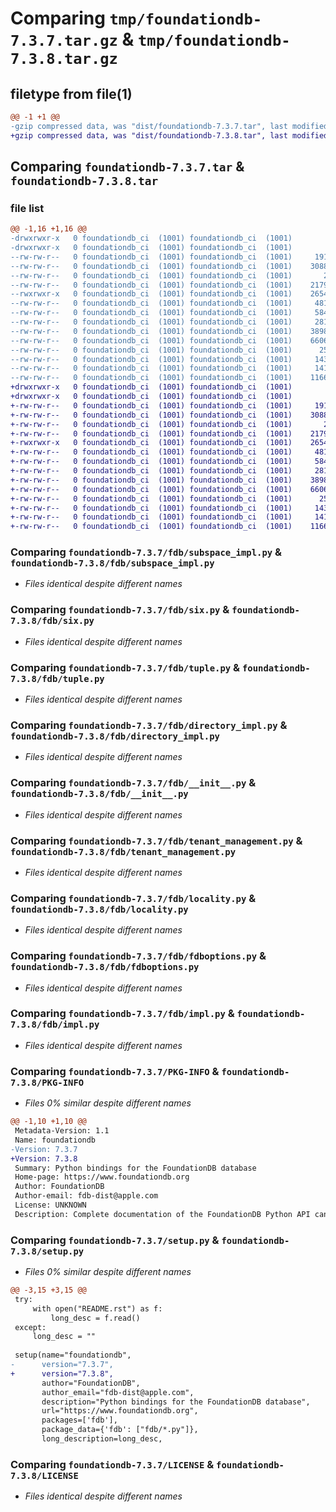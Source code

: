 # Comparing `tmp/foundationdb-7.3.7.tar.gz` & `tmp/foundationdb-7.3.8.tar.gz`

## filetype from file(1)

```diff
@@ -1 +1 @@
-gzip compressed data, was "dist/foundationdb-7.3.7.tar", last modified: Tue Jul 11 13:38:04 2023, max compression
+gzip compressed data, was "dist/foundationdb-7.3.8.tar", last modified: Wed Jul 26 02:37:09 2023, max compression
```

## Comparing `foundationdb-7.3.7.tar` & `foundationdb-7.3.8.tar`

### file list

```diff
@@ -1,16 +1,16 @@
-drwxrwxr-x   0 foundationdb_ci  (1001) foundationdb_ci  (1001)        0 2023-07-11 13:38:04.000000 foundationdb-7.3.7/
-drwxrwxr-x   0 foundationdb_ci  (1001) foundationdb_ci  (1001)        0 2023-07-11 13:38:04.000000 foundationdb-7.3.7/fdb/
--rw-rw-r--   0 foundationdb_ci  (1001) foundationdb_ci  (1001)     1913 2023-07-11 02:40:22.000000 foundationdb-7.3.7/fdb/subspace_impl.py
--rw-rw-r--   0 foundationdb_ci  (1001) foundationdb_ci  (1001)    30888 2023-07-11 02:40:22.000000 foundationdb-7.3.7/fdb/six.py
--rw-rw-r--   0 foundationdb_ci  (1001) foundationdb_ci  (1001)       25 2023-07-11 02:14:46.000000 foundationdb-7.3.7/fdb/apiversion.py
--rw-rw-r--   0 foundationdb_ci  (1001) foundationdb_ci  (1001)    21791 2023-07-11 02:40:22.000000 foundationdb-7.3.7/fdb/tuple.py
--rwxrwxr-x   0 foundationdb_ci  (1001) foundationdb_ci  (1001)    26547 2023-07-11 02:40:22.000000 foundationdb-7.3.7/fdb/directory_impl.py
--rw-rw-r--   0 foundationdb_ci  (1001) foundationdb_ci  (1001)     4811 2023-07-11 02:40:22.000000 foundationdb-7.3.7/fdb/__init__.py
--rw-rw-r--   0 foundationdb_ci  (1001) foundationdb_ci  (1001)     5842 2023-07-11 02:40:22.000000 foundationdb-7.3.7/fdb/tenant_management.py
--rw-rw-r--   0 foundationdb_ci  (1001) foundationdb_ci  (1001)     2814 2023-07-11 02:40:22.000000 foundationdb-7.3.7/fdb/locality.py
--rw-rw-r--   0 foundationdb_ci  (1001) foundationdb_ci  (1001)    38989 2023-07-11 02:16:58.000000 foundationdb-7.3.7/fdb/fdboptions.py
--rw-rw-r--   0 foundationdb_ci  (1001) foundationdb_ci  (1001)    66069 2023-07-11 02:40:22.000000 foundationdb-7.3.7/fdb/impl.py
--rw-rw-r--   0 foundationdb_ci  (1001) foundationdb_ci  (1001)      252 2023-07-11 02:40:22.000000 foundationdb-7.3.7/README.rst
--rw-rw-r--   0 foundationdb_ci  (1001) foundationdb_ci  (1001)     1434 2023-07-11 13:38:04.000000 foundationdb-7.3.7/PKG-INFO
--rw-rw-r--   0 foundationdb_ci  (1001) foundationdb_ci  (1001)     1416 2023-07-11 02:14:46.000000 foundationdb-7.3.7/setup.py
--rw-rw-r--   0 foundationdb_ci  (1001) foundationdb_ci  (1001)    11665 2023-07-11 02:14:46.000000 foundationdb-7.3.7/LICENSE
+drwxrwxr-x   0 foundationdb_ci  (1001) foundationdb_ci  (1001)        0 2023-07-26 02:37:09.000000 foundationdb-7.3.8/
+drwxrwxr-x   0 foundationdb_ci  (1001) foundationdb_ci  (1001)        0 2023-07-26 02:37:09.000000 foundationdb-7.3.8/fdb/
+-rw-rw-r--   0 foundationdb_ci  (1001) foundationdb_ci  (1001)     1913 2023-07-26 01:15:23.000000 foundationdb-7.3.8/fdb/subspace_impl.py
+-rw-rw-r--   0 foundationdb_ci  (1001) foundationdb_ci  (1001)    30888 2023-07-26 01:15:23.000000 foundationdb-7.3.8/fdb/six.py
+-rw-rw-r--   0 foundationdb_ci  (1001) foundationdb_ci  (1001)       25 2023-07-26 01:12:17.000000 foundationdb-7.3.8/fdb/apiversion.py
+-rw-rw-r--   0 foundationdb_ci  (1001) foundationdb_ci  (1001)    21791 2023-07-26 01:15:23.000000 foundationdb-7.3.8/fdb/tuple.py
+-rwxrwxr-x   0 foundationdb_ci  (1001) foundationdb_ci  (1001)    26547 2023-07-26 01:15:23.000000 foundationdb-7.3.8/fdb/directory_impl.py
+-rw-rw-r--   0 foundationdb_ci  (1001) foundationdb_ci  (1001)     4811 2023-07-26 01:15:23.000000 foundationdb-7.3.8/fdb/__init__.py
+-rw-rw-r--   0 foundationdb_ci  (1001) foundationdb_ci  (1001)     5842 2023-07-26 01:15:23.000000 foundationdb-7.3.8/fdb/tenant_management.py
+-rw-rw-r--   0 foundationdb_ci  (1001) foundationdb_ci  (1001)     2814 2023-07-26 01:15:23.000000 foundationdb-7.3.8/fdb/locality.py
+-rw-rw-r--   0 foundationdb_ci  (1001) foundationdb_ci  (1001)    38989 2023-07-26 01:15:23.000000 foundationdb-7.3.8/fdb/fdboptions.py
+-rw-rw-r--   0 foundationdb_ci  (1001) foundationdb_ci  (1001)    66069 2023-07-26 01:15:23.000000 foundationdb-7.3.8/fdb/impl.py
+-rw-rw-r--   0 foundationdb_ci  (1001) foundationdb_ci  (1001)      252 2023-07-26 01:15:23.000000 foundationdb-7.3.8/README.rst
+-rw-rw-r--   0 foundationdb_ci  (1001) foundationdb_ci  (1001)     1434 2023-07-26 02:37:09.000000 foundationdb-7.3.8/PKG-INFO
+-rw-rw-r--   0 foundationdb_ci  (1001) foundationdb_ci  (1001)     1416 2023-07-26 01:12:17.000000 foundationdb-7.3.8/setup.py
+-rw-rw-r--   0 foundationdb_ci  (1001) foundationdb_ci  (1001)    11665 2023-07-26 01:12:17.000000 foundationdb-7.3.8/LICENSE
```

### Comparing `foundationdb-7.3.7/fdb/subspace_impl.py` & `foundationdb-7.3.8/fdb/subspace_impl.py`

 * *Files identical despite different names*

### Comparing `foundationdb-7.3.7/fdb/six.py` & `foundationdb-7.3.8/fdb/six.py`

 * *Files identical despite different names*

### Comparing `foundationdb-7.3.7/fdb/tuple.py` & `foundationdb-7.3.8/fdb/tuple.py`

 * *Files identical despite different names*

### Comparing `foundationdb-7.3.7/fdb/directory_impl.py` & `foundationdb-7.3.8/fdb/directory_impl.py`

 * *Files identical despite different names*

### Comparing `foundationdb-7.3.7/fdb/__init__.py` & `foundationdb-7.3.8/fdb/__init__.py`

 * *Files identical despite different names*

### Comparing `foundationdb-7.3.7/fdb/tenant_management.py` & `foundationdb-7.3.8/fdb/tenant_management.py`

 * *Files identical despite different names*

### Comparing `foundationdb-7.3.7/fdb/locality.py` & `foundationdb-7.3.8/fdb/locality.py`

 * *Files identical despite different names*

### Comparing `foundationdb-7.3.7/fdb/fdboptions.py` & `foundationdb-7.3.8/fdb/fdboptions.py`

 * *Files identical despite different names*

### Comparing `foundationdb-7.3.7/fdb/impl.py` & `foundationdb-7.3.8/fdb/impl.py`

 * *Files identical despite different names*

### Comparing `foundationdb-7.3.7/PKG-INFO` & `foundationdb-7.3.8/PKG-INFO`

 * *Files 0% similar despite different names*

```diff
@@ -1,10 +1,10 @@
 Metadata-Version: 1.1
 Name: foundationdb
-Version: 7.3.7
+Version: 7.3.8
 Summary: Python bindings for the FoundationDB database
 Home-page: https://www.foundationdb.org
 Author: FoundationDB
 Author-email: fdb-dist@apple.com
 License: UNKNOWN
 Description: Complete documentation of the FoundationDB Python API can be found at https://apple.github.io/foundationdb/api-python.html.
```

### Comparing `foundationdb-7.3.7/setup.py` & `foundationdb-7.3.8/setup.py`

 * *Files 0% similar despite different names*

```diff
@@ -3,15 +3,15 @@
 try:
     with open("README.rst") as f:
         long_desc = f.read()
 except:
     long_desc = ""
 
 setup(name="foundationdb",
-      version="7.3.7",
+      version="7.3.8",
       author="FoundationDB",
       author_email="fdb-dist@apple.com",
       description="Python bindings for the FoundationDB database",
       url="https://www.foundationdb.org",
       packages=['fdb'],
       package_data={'fdb': ["fdb/*.py"]},
       long_description=long_desc,
```

### Comparing `foundationdb-7.3.7/LICENSE` & `foundationdb-7.3.8/LICENSE`

 * *Files identical despite different names*

